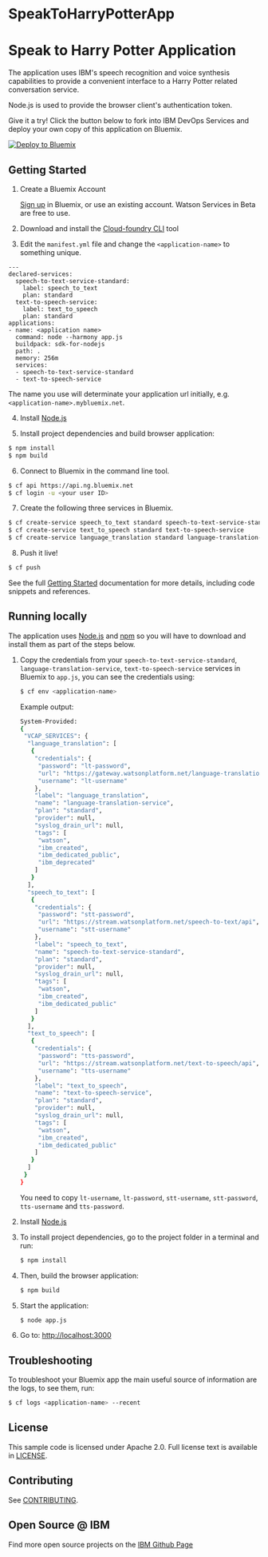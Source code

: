 # SpeakToHarryPotterApp
# Speak to Harry Potter Application

  The application uses IBM's speech recognition and voice synthesis capabilities to provide a convenient interface to a Harry Potter related conversation service.

Node.js is used to provide the browser client's authentication token.

Give it a try! Click the button below to fork into IBM DevOps Services and deploy your own copy of this application on Bluemix.

[![Deploy to Bluemix](https://bluemix.net/deploy/button.png)](https://bluemix.net/deploy?repository=https://github.com/bodonova/TalkToHarryPotterApp)

## Getting Started

1. Create a Bluemix Account

    [Sign up][sign_up] in Bluemix, or use an existing account. Watson Services in Beta are free to use.

2. Download and install the [Cloud-foundry CLI][cloud_foundry] tool

3. Edit the `manifest.yml` file and change the `<application-name>` to something unique.
  ```none
---
declared-services:
    speech-to-text-service-standard:
      label: speech_to_text
      plan: standard
    text-to-speech-service:
      label: text_to_speech
      plan: standard
  applications:
  - name: <application name>
    command: node --harmony app.js
    buildpack: sdk-for-nodejs
    path: .
    memory: 256m
    services:
    - speech-to-text-service-standard
    - text-to-speech-service
```

  The name you use will determinate your application url initially, e.g. `<application-name>.mybluemix.net`.

4. Install [Node.js](http://nodejs.org/)

5. Install project dependencies and build browser application:
  ```sh
  $ npm install
  $ npm build
  ```

6. Connect to Bluemix in the command line tool.
  ```sh
  $ cf api https://api.ng.bluemix.net
  $ cf login -u <your user ID>
  ```

7. Create the following three services in Bluemix.
  ```sh
  $ cf create-service speech_to_text standard speech-to-text-service-standard
  $ cf create-service text_to_speech standard text-to-speech-service
  $ cf create-service language_translation standard language-translation-service
  ```

8. Push it live!
  ```sh
  $ cf push
  ```
See the full [Getting Started][getting_started] documentation for more details, including code snippets and references.

## Running locally

  The application uses [Node.js](http://nodejs.org/) and [npm](https://www.npmjs.com/) so you will have to download and install them as part of the steps below.

1. Copy the credentials from your `speech-to-text-service-standard`, `language-translation-service`,
   `text-to-speech-service` services in Bluemix to `app.js`, you can see the credentials using:

    ```sh
    $ cf env <application-name>
    ```
    Example output:
    ```sh
	System-Provided:
	{
	 "VCAP_SERVICES": {
	  "language_translation": [
	   {
		"credentials": {
		 "password": "lt-password",
		 "url": "https://gateway.watsonplatform.net/language-translation/api",
		 "username": "lt-username"
		},
		"label": "language_translation",
		"name": "language-translation-service",
		"plan": "standard",
		"provider": null,
		"syslog_drain_url": null,
		"tags": [
		 "watson",
		 "ibm_created",
		 "ibm_dedicated_public",
		 "ibm_deprecated"
		]
	   }
	  ],
	  "speech_to_text": [
	   {
		"credentials": {
		 "password": "stt-password",
		 "url": "https://stream.watsonplatform.net/speech-to-text/api",
		 "username": "stt-username"
		},
		"label": "speech_to_text",
		"name": "speech-to-text-service-standard",
		"plan": "standard",
		"provider": null,
		"syslog_drain_url": null,
		"tags": [
		 "watson",
		 "ibm_created",
		 "ibm_dedicated_public"
		]
	   }
	  ],
	  "text_to_speech": [
	   {
		"credentials": {
		 "password": "tts-password",
		 "url": "https://stream.watsonplatform.net/text-to-speech/api",
		 "username": "tts-username"
		},
		"label": "text_to_speech",
		"name": "text-to-speech-service",
		"plan": "standard",
		"provider": null,
		"syslog_drain_url": null,
		"tags": [
		 "watson",
		 "ibm_created",
		 "ibm_dedicated_public"
		]
	   }
	  ]
	 }
	}
    ```
    You need to copy `lt-username`, `lt-password`, `stt-username`, `stt-password`, `tts-username` and `tts-password`.

2. Install [Node.js](http://nodejs.org/)

3. To install project dependencies, go to the project folder in a terminal and run:
    ```sh
    $ npm install
    ```

4. Then, build the browser application:

    ```sh
    $ npm build
    ```

5. Start the application:
    ```sh
    $ node app.js
    ```

6. Go to: [http://localhost:3000](http://localhost:3000)

## Troubleshooting

To troubleshoot your Bluemix app the main useful source of information are the logs, to see them, run:

  ```sh
  $ cf logs <application-name> --recent
  ```

## License

  This sample code is licensed under Apache 2.0. Full license text is available in [LICENSE](LICENSE).

## Contributing

  See [CONTRIBUTING](CONTRIBUTING.md).

## Open Source @ IBM
  Find more open source projects on the [IBM Github Page](http://ibm.github.io/)

[cloud_foundry]: https://github.com/cloudfoundry/cli
[getting_started]: http://www.ibm.com/smarterplanet/us/en/ibmwatson/developercloud/doc/getting_started/
[sign_up]: https://apps.admin.ibmcloud.com/manage/trial/bluemix.html?cm_mmc=WatsonDeveloperCloud-_-LandingSiteGetStarted-_-x-_-CreateAnAccountOnBluemixCLI
